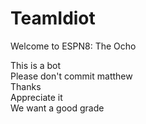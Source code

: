 # TeamIdiot
Welcome to ESPN8: The Ocho

This is a bot  
Please don't commit matthew  
Thanks  
Appreciate it  
We want a good grade  
